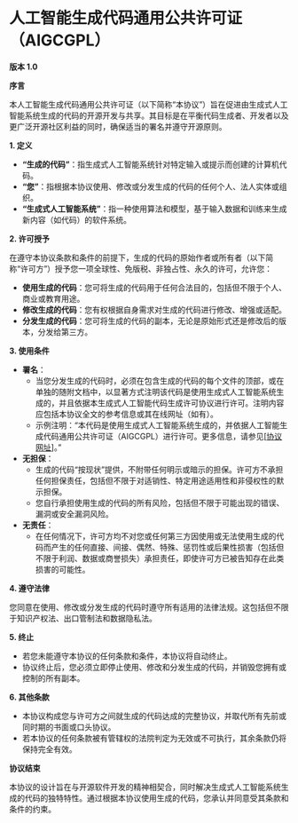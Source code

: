 # 人工智能生成代码通用公共许可证（AIGCGPL）

**版本 1.0**

**序言**

本人工智能生成代码通用公共许可证（以下简称“本协议”）旨在促进由生成式人工智能系统生成的代码的开源开发与共享。其目标是在平衡代码生成者、开发者以及更广泛开源社区利益的同时，确保适当的署名并遵守开源原则。

**1. 定义**

- **“生成的代码”**：指生成式人工智能系统针对特定输入或提示而创建的计算机代码。
- **“您”**：指根据本协议使用、修改或分发生成的代码的任何个人、法人实体或组织。
- **“生成式人工智能系统”**：指一种使用算法和模型，基于输入数据和训练来生成新内容（如代码）的软件系统。

**2. 许可授予**

在遵守本协议条款和条件的前提下，生成的代码的原始作者或所有者（以下简称“许可方”）授予您一项全球性、免版税、非独占性、永久的许可，允许您：

- **使用生成的代码**：您可将生成的代码用于任何合法目的，包括但不限于个人、商业或教育用途。
- **修改生成的代码**：您有权根据自身需求对生成的代码进行修改、增强或适配。
- **分发生成的代码**：您可将生成的代码的副本，无论是原始形式还是修改后的版本，分发给第三方。

**3. 使用条件**

- **署名**：
    - 当您分发生成的代码时，必须在包含生成的代码的每个文件的顶部，或在单独的随附文档中，以显著方式注明该代码是使用生成式人工智能系统生成的，并且依据本生成式人工智能代码生成许可协议进行许可。注明内容应包括本协议全文的参考信息或其在线网址（如有）。
    - 示例注明：“本代码是使用生成式人工智能系统生成的，并依据人工智能生成代码通用公共许可证（AIGCGPL）进行许可。更多信息，请参见[[协议网址](https://github.com/OpenChiip/AIGCGPL/blob/main/LICENSE)]。”
- **无担保**：
    - 生成的代码“按现状”提供，不附带任何明示或暗示的担保。许可方不承担任何担保责任，包括但不限于对适销性、特定用途适用性和非侵权性的默示担保。
    - 您自行承担使用生成的代码的所有风险，包括但不限于可能出现的错误、漏洞或安全漏洞风险。
- **无责任**：
    - 在任何情况下，许可方均不对您或任何第三方因使用或无法使用生成的代码而产生的任何直接、间接、偶然、特殊、惩罚性或后果性损害（包括但不限于利润、数据或商誉损失）承担责任，即使许可方已被告知存在此类损害的可能性。

**4. 遵守法律**

您同意在使用、修改或分发生成的代码时遵守所有适用的法律法规。这包括但不限于知识产权法、出口管制法和数据隐私法。

**5. 终止**

- 若您未能遵守本协议的任何条款和条件，本协议将自动终止。
- 协议终止后，您必须立即停止使用、修改和分发生成的代码，并销毁您拥有或控制的所有副本。

**6. 其他条款**

- 本协议构成您与许可方之间就生成的代码达成的完整协议，并取代所有先前或同时期的书面或口头协议。
- 若本协议的任何条款被有管辖权的法院判定为无效或不可执行，其余条款仍将保持完全有效。

**协议结束**

本协议的设计旨在与开源软件开发的精神相契合，同时解决生成式人工智能系统生成的代码的独特特性。通过根据本协议使用生成的代码，您承认并同意受其条款和条件的约束。

